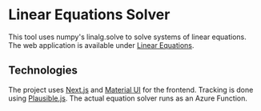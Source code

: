 # Linear Equations Solver

This tool uses numpy's linalg.solve to solve systems of linear equations. The web application is available under [Linear Equations](https://linear-equations.com).

## Technologies

The project uses [Next.js](https://nextjs.org/) and [Material UI](https://mui.com/) for the frontend. Tracking is done using [Plausible.js](https://plausible.io/). The actual equation solver runs as an Azure Function.